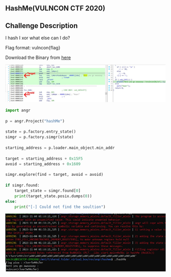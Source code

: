 ## HashMe(VULNCON CTF 2020)

## Challenge Description

I hash I xor what else can I do?

Flag format: vulncon{flag}

Download the Binary from [here](hashMe)


<img src="target.jpg">

```python
import angr

p = angr.Project("hashMe")

state = p.factory.entry_state()
simgr = p.factory.simgr(state)

starting_address = p.loader.main_object.min_addr

target = starting_address + 0x15F5
avoid = starting_address + 0x1609

simgr.explore(find = target, avoid = avoid)

if simgr.found:
    target_state = simgr.found[0]
    print(target_state.posix.dumps(0))
else:
    print("[-] Could not find the soultion")

```

<img src="result.jpg">
